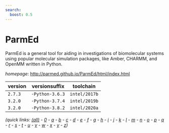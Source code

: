 ```yaml
---
search:
  boost: 0.5
---
```

# ParmEd

ParmEd is a general tool for aiding in investigations of biomolecular systems using popular molecular simulation packages, like Amber, CHARMM, and OpenMM written in Python.

*homepage*: <http://parmed.github.io/ParmEd/html/index.html>

version | versionsuffix | toolchain
--------|---------------|----------
``2.7.3`` | ``-Python-3.6.3`` | ``intel/2017b``
``3.2.0`` | ``-Python-3.7.4`` | ``intel/2019b``
``3.2.0`` | ``-Python-3.8.2`` | ``intel/2020a``


*(quick links: [(all)](../index.md) - [0](../0/index.md) - [a](../a/index.md) - [b](../b/index.md) - [c](../c/index.md) - [d](../d/index.md) - [e](../e/index.md) - [f](../f/index.md) - [g](../g/index.md) - [h](../h/index.md) - [i](../i/index.md) - [j](../j/index.md) - [k](../k/index.md) - [l](../l/index.md) - [m](../m/index.md) - [n](../n/index.md) - [o](../o/index.md) - [p](../p/index.md) - [q](../q/index.md) - [r](../r/index.md) - [s](../s/index.md) - [t](../t/index.md) - [u](../u/index.md) - [v](../v/index.md) - [w](../w/index.md) - [x](../x/index.md) - [y](../y/index.md) - [z](../z/index.md))*

